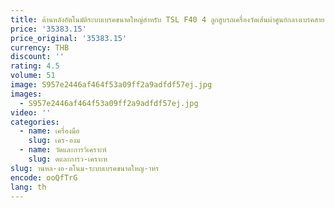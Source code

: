 ```yaml
---
title: ด้านหลังอัตโนมัติระบบเบรคขนาดใหญ่สําหรับ TSL F40 4 ลูกสูบรถเครื่องวัดเส้นผ่าศูนย์กลางเบรคสาย Handbrake Caliper สําหรับ Ford Mustang HiLux Ranger
price: '35383.15'
price_original: '35383.15'
currency: THB
discount: ''
rating: 4.5
volume: 51
image: S957e2446af464f53a09ff2a9adfdf57ej.jpg
images:
  - S957e2446af464f53a09ff2a9adfdf57ej.jpg
video: ''
categories:
  - name: เครื่องมือ
    slug: เคร-องม
  - name: วัดและการวิเคราะห์
    slug: ดและการว-เคราะห
slug: านหล-งอ-ตโนม-ระบบเบรคขนาดใหญ-าหร
encode: ooQfTrG
lang: th
---
```

  
